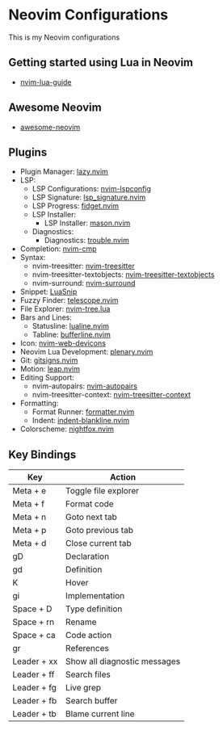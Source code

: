 # Neovim Configurations

This is my Neovim configurations

## Getting started using Lua in Neovim

* [nvim-lua-guide](https://github.com/nanotee/nvim-lua-guide)

## Awesome Neovim

* [awesome-neovim](https://github.com/rockerBOO/awesome-neovim)

## Plugins

* Plugin Manager: [lazy.nvim](https://github.com/folke/lazy.nvim)
* LSP:
  * LSP Configurations: [nvim-lspconfig](https://github.com/neovim/nvim-lspconfig)
  * LSP Signature: [lsp_signature.nvim](https://github.com/ray-x/lsp_signature.nvim)
  * LSP Progress: [fidget.nvim](https://github.com/j-hui/fidget.nvim)
  * LSP Installer:
    * LSP Installer: [mason.nvim](https://github.com/williamboman/mason.nvim)
  * Diagnostics:
    * Diagnostics: [trouble.nvim](https://github.com/folke/trouble.nvim)
* Completion: [nvim-cmp](https://github.com/hrsh7th/nvim-cmp)
* Syntax:
  * nvim-treesitter: [nvim-treesitter](https://github.com/nvim-treesitter/nvim-treesitter)
  * nvim-treesitter-textobjects: [nvim-treesitter-textobjects](https://github.com/nvim-treesitter/nvim-treesitter-textobjects)
  * nvim-surround: [nvim-surround](https://github.com/kylechui/nvim-surround)
* Snippet: [LuaSnip](https://github.com/L3MON4D3/LuaSnip)
* Fuzzy Finder: [telescope.nvim](https://github.com/nvim-telescope/telescope.nvim)
* File Explorer: [nvim-tree.lua](https://github.com/nvim-tree/nvim-tree.lua)
* Bars and Lines:
  * Statusline: [lualine.nvim](https://github.com/nvim-lualine/lualine.nvim)
  * Tabline: [bufferline.nvim](https://github.com/akinsho/bufferline.nvim)
* Icon: [nvim-web-devicons](https://github.com/nvim-tree/nvim-web-devicons)
* Neovim Lua Development: [plenary.nvim](https://github.com/nvim-lua/plenary.nvim)
* Git: [gitsigns.nvim](https://github.com/lewis6991/gitsigns.nvim)
* Motion: [leap.nvim](https://github.com/ggandor/leap.nvim)
* Editing Support:
  * nvim-autopairs: [nvim-autopairs](https://github.com/windwp/nvim-autopairs)
  * nvim-treesitter-context: [nvim-treesitter-context](https://github.com/nvim-treesitter/nvim-treesitter-context)
* Formatting:
  * Format Runner: [formatter.nvim](https://github.com/mhartington/formatter.nvim)
  * Indent: [indent-blankline.nvim](https://github.com/lukas-reineke/indent-blankline.nvim)
* Colorscheme: [nightfox.nvim](https://github.com/EdenEast/nightfox.nvim)

## Key Bindings

| Key         | Action                                    |
| ----------- | ----------------------------------------- |
| Meta + e    | Toggle file explorer                      |
| Meta + f    | Format code                               |
| Meta + n    | Goto next tab                             |
| Meta + p    | Goto previous tab                         |
| Meta + d    | Close current tab                         |
| gD          | Declaration                               |
| gd          | Definition                                |
| K           | Hover                                     |
| gi          | Implementation                            |
| Space + D   | Type definition                           |
| Space + rn  | Rename                                    |
| Space + ca  | Code action                               |
| gr          | References                                |
| Leader + xx | Show all diagnostic messages              |
| Leader + ff | Search files                              |
| Leader + fg | Live grep                                 |
| Leader + fb | Search buffer                             |
| Leader + tb | Blame current line                        |
